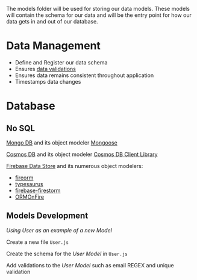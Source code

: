 The models folder will be used for storing our data models. These models will contain the schema for our data and will be the entry point for how our data gets in and out of our database.

# Data Management

- Define and Register our data schema
- Ensures [data validations](https://mongoosejs.com/docs/validation.html) 
- Ensures data remains consistent throughout application
- Timestamps data changes 
 
# Database 

## No SQL 

[Mongo DB](https://www.mongodb.com/) and its object modeler [Mongoose](http://mongoosejs.com)

[Cosmos DB](https://docs.microsoft.com/en-us/azure/cosmos-db/sql-api-nodejs-application) and its object modeler [Cosmos DB Client Library](https://www.npmjs.com/package/@azure/cosmos)

[Firebase Data Store](https://firebase.google.com/docs/firestore) and its numerous object modelers:
- [fireorm](https://www.npmjs.com/package/fireorm)
- [typesaurus](https://www.npmjs.com/package/typesaurus)
- [firebase-firestorm](https://www.npmjs.com/package/firebase-firestorm)
- [ORMOnFire](https://www.npmjs.com/package/@typeheim/orm-on-fire)

## Models Development

*Using User as an example of a new Model*

Create a new file `User.js`

Create the schema for the *User Model* in `User.js`

Add validations to the *User Model* such as email REGEX and unique validation





